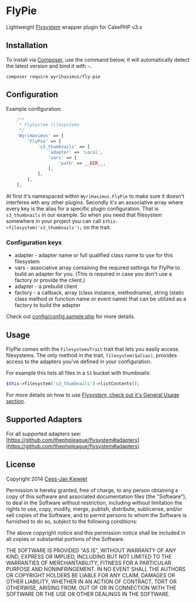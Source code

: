 FlyPie
======

Lightweight [Flysystem](https://github.com/thephpleague/flysystem) wrapper plugin for CakePHP v3.x

## Installation ##

To install via [Composer](http://getcomposer.org/), use the command below, it will automatically detect the latest version and bind it with `~`.

```
composer require wyrihaximus/fly-pie 
```

## Configuration ##

Example configuration:

```php
    /**
     * FlySystem filesystems
     */
    'WyriHaximus' => [
        'FlyPie' => [
            's3_thumbnails' => [
                'adapter' => 'Local',
                'vars' => [
                    'path' => __DIR__,
                ],
            ],
        ],
    ],
```

At first it's namespaced within `WyriHaximus.FlyPie` to make sure it doesn't interferes wth any other plugins. Secondly it's an associative array where every key is the alias for a specific plugin configuration. That is `s3_thumbnails` in our example. So when you need that filesystem somewhere in your project you can call `$this->filesystem('s3_thumbnails');` on the trait. 

### Configuration keys ###

* adapter - adapter name or full qualified class name to use for this filesystem
* vars - associative array containing the required settings for FlyPie to build an adapter for you. (This is required in case you don't use a factory or provide the client.)
* adapter - a prebuild client
* factory - a callback, array (class instance, methodname), string (static class method or function name or event name) that can be utilized as a factory to build the adapter

Check out [config/config.sample.php](config/config.sample.php) for more details.

## Usage ##

FlyPie comes with the `FilesystemsTrait` trait that lets you easily access filesystems. The only method in the trait, `filesystem($alias)`, provides access to the adapters you've defined in your configuration.

For example this lists all files in a `S3` bucket with thumbnails:
```php
$this->filesystem('s3_thumbnails')->listContents();
```

For more details on how to use [Flysystem, check out it's General Usage section](https://github.com/thephpleague/flysystem#general-usage).

## Supported Adapters ##

For all supported adapters see: [https://github.com/thephpleague/flysystem#adapters](https://github.com/thephpleague/flysystem#adapters)

## License ##

Copyright 2014 [Cees-Jan Kiewiet](http://wyrihaximus.net/)

Permission is hereby granted, free of charge, to any person
obtaining a copy of this software and associated documentation
files (the "Software"), to deal in the Software without
restriction, including without limitation the rights to use,
copy, modify, merge, publish, distribute, sublicense, and/or sell
copies of the Software, and to permit persons to whom the
Software is furnished to do so, subject to the following
conditions:

The above copyright notice and this permission notice shall be
included in all copies or substantial portions of the Software.

THE SOFTWARE IS PROVIDED "AS IS", WITHOUT WARRANTY OF ANY KIND,
EXPRESS OR IMPLIED, INCLUDING BUT NOT LIMITED TO THE WARRANTIES
OF MERCHANTABILITY, FITNESS FOR A PARTICULAR PURPOSE AND
NONINFRINGEMENT. IN NO EVENT SHALL THE AUTHORS OR COPYRIGHT
HOLDERS BE LIABLE FOR ANY CLAIM, DAMAGES OR OTHER LIABILITY,
WHETHER IN AN ACTION OF CONTRACT, TORT OR OTHERWISE, ARISING
FROM, OUT OF OR IN CONNECTION WITH THE SOFTWARE OR THE USE OR
OTHER DEALINGS IN THE SOFTWARE.

